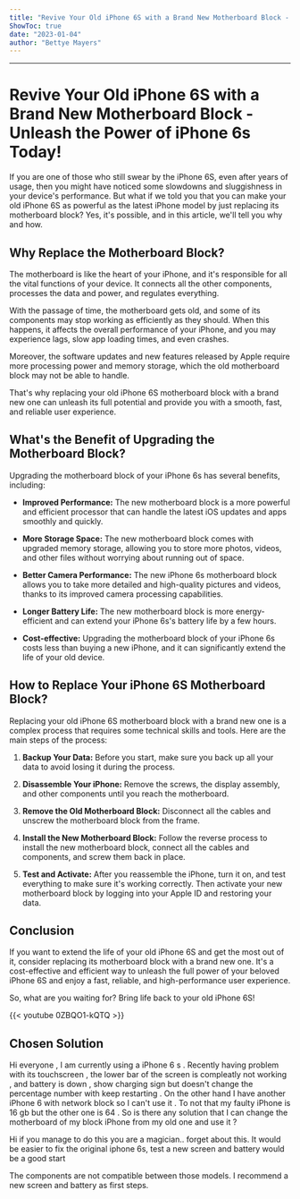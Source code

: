 ```yaml
---
title: "Revive Your Old iPhone 6S with a Brand New Motherboard Block - Unleash the Power of iPhone 6s Today!"
ShowToc: true 
date: "2023-01-04"
author: "Bettye Mayers"
---
```

*****
# Revive Your Old iPhone 6S with a Brand New Motherboard Block - Unleash the Power of iPhone 6s Today!

If you are one of those who still swear by the iPhone 6S, even after years of usage, then you might have noticed some slowdowns and sluggishness in your device's performance. But what if we told you that you can make your old iPhone 6S as powerful as the latest iPhone model by just replacing its motherboard block? Yes, it's possible, and in this article, we'll tell you why and how.

## Why Replace the Motherboard Block?

The motherboard is like the heart of your iPhone, and it's responsible for all the vital functions of your device. It connects all the other components, processes the data and power, and regulates everything.

With the passage of time, the motherboard gets old, and some of its components may stop working as efficiently as they should. When this happens, it affects the overall performance of your iPhone, and you may experience lags, slow app loading times, and even crashes.

Moreover, the software updates and new features released by Apple require more processing power and memory storage, which the old motherboard block may not be able to handle.

That's why replacing your old iPhone 6S motherboard block with a brand new one can unleash its full potential and provide you with a smooth, fast, and reliable user experience.

## What's the Benefit of Upgrading the Motherboard Block?

Upgrading the motherboard block of your iPhone 6s has several benefits, including:

- **Improved Performance:** The new motherboard block is a more powerful and efficient processor that can handle the latest iOS updates and apps smoothly and quickly.

- **More Storage Space:** The new motherboard block comes with upgraded memory storage, allowing you to store more photos, videos, and other files without worrying about running out of space.

- **Better Camera Performance:** The new iPhone 6s motherboard block allows you to take more detailed and high-quality pictures and videos, thanks to its improved camera processing capabilities.

- **Longer Battery Life:** The new motherboard block is more energy-efficient and can extend your iPhone 6s's battery life by a few hours.

- **Cost-effective:** Upgrading the motherboard block of your iPhone 6s costs less than buying a new iPhone, and it can significantly extend the life of your old device.

## How to Replace Your iPhone 6S Motherboard Block?

Replacing your old iPhone 6S motherboard block with a brand new one is a complex process that requires some technical skills and tools. Here are the main steps of the process:

1. **Backup Your Data:** Before you start, make sure you back up all your data to avoid losing it during the process.

2. **Disassemble Your iPhone:** Remove the screws, the display assembly, and other components until you reach the motherboard.

3. **Remove the Old Motherboard Block:** Disconnect all the cables and unscrew the motherboard block from the frame.

4. **Install the New Motherboard Block:** Follow the reverse process to install the new motherboard block, connect all the cables and components, and screw them back in place.

5. **Test and Activate:** After you reassemble the iPhone, turn it on, and test everything to make sure it's working correctly. Then activate your new motherboard block by logging into your Apple ID and restoring your data.

## Conclusion

If you want to extend the life of your old iPhone 6S and get the most out of it, consider replacing its motherboard block with a brand new one. It's a cost-effective and efficient way to unleash the full power of your beloved iPhone 6S and enjoy a fast, reliable, and high-performance user experience. 

So, what are you waiting for? Bring life back to your old iPhone 6S!

{{< youtube 0ZBQO1-kQTQ >}} 



## Chosen Solution
 Hi everyone , I am currently using a iPhone 6 s . Recently having problem with its touchscreen , the lower bar of the screen is compleatly not working , and battery is down , show charging sign but doesn't change the percentage number with keep restarting .
On the other hand I have another iPhone 6 with network block so I can't use it .
To not that my faulty iPhone is 16 gb but the other one is 64 .
So is there any solution that I can change the motherboard of my block iPhone from my old one and use it ?

 Hi if you manage to do this you are a magician.. forget about this.
It would be easier to fix the original iphone 6s, test a new screen and battery would be a good start

 The components are not compatible between those models. I recommend a new screen and battery as first steps.




